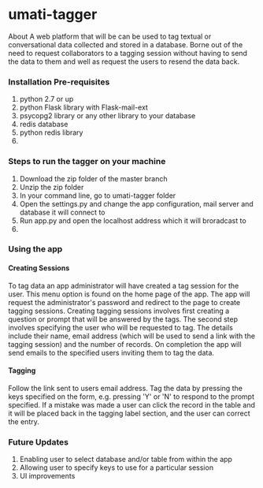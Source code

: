 umati-tagger
============

About
A web platform that will be can be used to tag textual or conversational data collected and stored in a database. Borne out of the need to request collaborators to a tagging session without having to send the data to them and well as request the users to resend the data back. 

### Installation Pre-requisites

1. python 2.7 or up
2. python Flask library with Flask-mail-ext
3. psycopg2 library or any other library to your database
4. redis database
5. python redis library
6. 

### Steps to run the tagger on your machine

1. Download the zip folder of the master branch
2. Unzip the zip folder
3. In your command line, go to umati-tagger folder
4. Open the settings.py and change the app configuration, mail server and database it will connect to
5. Run app.py and open the localhost address which it will broradcast to
6. 

### Using the app 
#### Creating Sessions
To tag data an app administrator will have created a tag session for the user. This menu option is found on the home page of the app. The app will request the administrator's password and redirect to the page to create tagging sessions. Creating tagging sessions involves first creating a question or prompt that will be answered by the tags. The second step involves specifying the user who will be requested to tag. The details include their name, email address (which will be used to send a link with the tagging session) and the number of records. On completion the app will send emails to the specified users inviting them to tag the data.

#### Tagging
Follow the link sent to users email address. Tag the data by pressing the keys specified on the form, e.g. pressing 'Y' or 'N' to respond to the prompt specified. If a mistake was made a user can click the record in the table and it will be placed back in the tagging label section, and the user can correct the entry.

### Future Updates
1. Enabling user to select database and/or table from within the app
2. Allowing user to specify keys to use for a particular session
3. UI improvements
